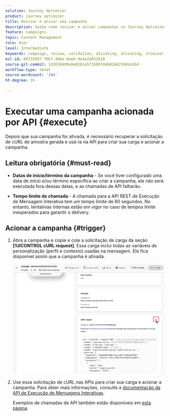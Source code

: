 ```yaml
---
solution: Journey Optimizer
product: journey optimizer
title: Revisar e ativar uma campanha
description: Saiba como revisar e ativar campanhas no Journey Optimizer
feature: Campaigns
topic: Content Management
role: User
level: Intermediate
keywords: campaign, review, validation, ativating, ativating, otimizer
exl-id: 86f35987-f0b7-406e-9ae6-0e4a2e651610
source-git-commit: 1d3638499a9e8261a5f1b09744b82642198a5d5d
workflow-type: tm+mt
source-wordcount: '194'
ht-degree: 3%

---
```



# Executar uma campanha acionada por API {#execute}

Depois que sua campanha for ativada, é necessário recuperar a solicitação de cURL de amostra gerada e usá-la na API para criar sua carga e acionar a campanha.

## Leitura obrigatória {#must-read}

* **Datas de início/término da campanha** - Se você tiver configurado uma data de início e/ou término específica ao criar a campanha, ela não será executada fora dessas datas, e as chamadas de API falharão.

* **Tempo limite de chamada** - A chamada para a API REST de Execução de Mensagem Interativa tem um tempo limite de 60 segundos. No entanto, tentativas internas estão em vigor no caso de tempos limite inesperados para garantir o delivery.

## Acionar a campanha {#trigger}

1. Abra a campanha e copie e cole a solicitação de carga da seção **[!UICONTROL cURL request]**. Essa carga inclui todas as variáveis de personalização (perfil e contexto) usadas na mensagem. Ele fica disponível assim que a campanha é ativada.

   ![](assets/api-triggered-curl.png)

1. Use essa solicitação de cURL nas APIs para criar sua carga e acionar a campanha. Para obter mais informações, consulte a [documentação da API de Execução de Mensagens Interativas](https://developer.adobe.com/journey-optimizer-apis/references/messaging/#tag/execution).

   Exemplos de chamadas de API também estão disponíveis em [esta página](https://developer.adobe.com/journey-optimizer-apis/references/messaging-samples/).
